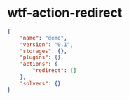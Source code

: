 # wtf-action-redirect
```json
{
	"name": "demo",
	"version": "0.1",
	"storages": {},
	"plugins": {},
	"actions": {
		"redirect": []
	},
	"solvers": {}
}
```
